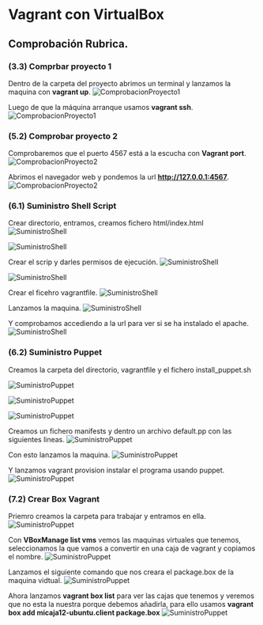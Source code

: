 # Vagrant con VirtualBox
##  Comprobación Rubrica.

### (3.3) Comprbar proyecto 1

Dentro de la carpeta del proyecto abrimos un terminal y lanzamos la maquina con **vagrant up**.
![ComprobacionProyecto1](./img/3.3-01.png)

Luego de que la máquina arranque usamos **vagrant ssh**.
![ComprobacionProyecto1](./img/3.3-02.png)

### (5.2) Comprobar proyecto 2

Comprobaremos que el puerto 4567 está a la escucha con **Vagrant port**.
![ComprobacionProyecto2](./img/5.2-01.png)

Abrimos el navegador web y pondemos la  url **http://127.0.0.1:4567**.
![ComprobacionProyecto2](./img/5.2-02.png)


### (6.1) Suministro Shell Script
Crear directorio, entramos, creamos fichero html/index.html
![SuministroShell](./img/6.1-01.png)

![SuministroShell](./img/6.1-02.png)

Crear el scrip y darles permisos de ejecución.
![SuministroShell](./img/6.1-03.png)

![SuministroShell](./img/6.1-04.png)

Crear el ficehro vagrantfile.
![SuministroShell](./img/6.1-05.png)

Lanzamos la maquina.
![SuministroShell](./img/6.1-06.png)

Y comprobamos accediendo a la url para ver si se ha instalado el apache.
![SuministroShell](./img/5.2-02.png)


### (6.2) Suministro Puppet
Creamos la carpeta del directorio, vagrantfile y el fichero install_puppet.sh

![SuministroPuppet](./img/6.2-01.png)

![SuministroPuppet](./img/6.2-02.png)

![SuministroPuppet](./img/6.2-03.png)

Creamos un fichero manifests y dentro un archivo default.pp con las siguientes lineas.
![SuministroPuppet](./img/6.2-04.png)

Con esto lanzamos la maquina.
![SuministroPuppet](./img/6.2-05.png)

Y lanzamos vagrant provision instalar el programa usando puppet.
![SuministroPuppet](./img/6.2-06.png)


### (7.2) Crear Box Vagrant
Priemro creamos la carpeta para trabajar y entramos en ella.
![SuministroPuppet](./img/7.2-01.png)

Con **VBoxManage list vms** vemos las maquinas virtuales que tenemos, seleccionamos la que vamos a convertir en una caja de vagrant y copiamos el nombre.
![SuministroPuppet](./img/7.2-02.png)

Lanzamos el siguiente comando que nos creara el package.box de la maquina vidtual.
![SuministroPuppet](./img/7.2-03.png)

Ahora lanzamos **vagrant box list** para ver las cajas que tenemos y veremos que no esta la nuestra porque debemos añadirla, para ello usamos **vagrant box add micaja12-ubuntu.client package.box**
![SuministroPuppet](./img/7.2-04.png)

